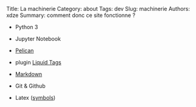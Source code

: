 Title: La machinerie
Category: about
Tags: dev
Slug: machinerie
Authors: xdze
Summary: comment donc ce site fonctionne ?

- Python 3
- Jupyter Notebook

- [Pelican]( http://docs.getpelican.com/en/stable/ )
- plugin [Liquid Tags](https://github.com/getpelican/pelican-plugins/tree/master/liquid_tags)

- [Markdown](https://daringfireball.net/projects/markdown/syntax)

- Git & Github

- Latex ([symbols](http://web.ift.uib.no/Teori/KURS/WRK/TeX/symALL.html))